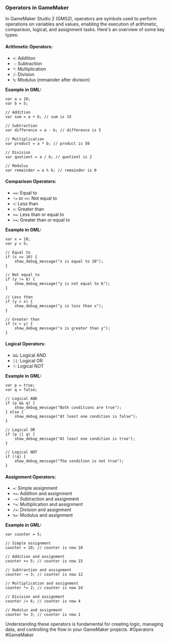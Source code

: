 ### Operators in GameMaker

In GameMaker Studio 2 (GMS2), operators are symbols used to perform operations on variables and values, enabling the execution of arithmetic, comparison, logical, and assignment tasks. Here's an overview of some key types:

#### Arithmetic Operators:
- `+`: Addition
- `-`: Subtraction
- `*`: Multiplication
- `/`: Division
- `%`: Modulus (remainder after division)

**Example in GML:**
```gml
var a = 10;
var b = 5;

// Addition
var sum = a + b; // sum is 15

// Subtraction
var difference = a - b; // difference is 5

// Multiplication
var product = a * b; // product is 50

// Division
var quotient = a / b; // quotient is 2

// Modulus
var remainder = a % b; // remainder is 0
```

#### Comparison Operators:
- `==`: Equal to
- `!=` or `<>`: Not equal to
- `<`: Less than
- `>`: Greater than
- `<=`: Less than or equal to
- `>=`: Greater than or equal to

**Example in GML:**
```gml
var x = 10;
var y = 5;

// Equal to
if (x == 10) {
    show_debug_message("x is equal to 10");
}

// Not equal to
if (y != 6) {
    show_debug_message("y is not equal to 6");
}

// Less than
if (y < x) {
    show_debug_message("y is less than x");
}

// Greater than
if (x > y) {
    show_debug_message("x is greater than y");
}
```

#### Logical Operators:
- `&&`: Logical AND
- `||`: Logical OR
- `!`: Logical NOT

**Example in GML:**
```gml
var p = true;
var q = false;

// Logical AND
if (p && q) {
    show_debug_message("Both conditions are true");
} else {
    show_debug_message("At least one condition is false");
}

// Logical OR
if (p || q) {
    show_debug_message("At least one condition is true");
}

// Logical NOT
if (!q) {
    show_debug_message("The condition is not true");
}
```

#### Assignment Operators:
- `=`: Simple assignment
- `+=`: Addition and assignment
- `-=`: Subtraction and assignment
- `*=`: Multiplication and assignment
- `/=`: Division and assignment
- `%=`: Modulus and assignment

**Example in GML:**
```gml
var counter = 5;

// Simple assignment
counter = 10; // counter is now 10

// Addition and assignment
counter += 5; // counter is now 15

// Subtraction and assignment
counter -= 3; // counter is now 12

// Multiplication and assignment
counter *= 2; // counter is now 24

// Division and assignment
counter /= 6; // counter is now 4

// Modulus and assignment
counter %= 3; // counter is now 1
```

Understanding these operators is fundamental for creating logic, managing data, and controlling the flow in your GameMaker projects. #Operators #GameMaker